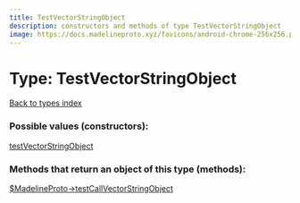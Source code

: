 ```yaml
---
title: TestVectorStringObject
description: constructors and methods of type TestVectorStringObject
image: https://docs.madelineproto.xyz/favicons/android-chrome-256x256.png
---
```

# Type: TestVectorStringObject  
[Back to types index](index.md)



### Possible values (constructors):

[testVectorStringObject](../constructors/testVectorStringObject.md)  



### Methods that return an object of this type (methods):

[$MadelineProto->testCallVectorStringObject](../methods/testCallVectorStringObject.md)  




